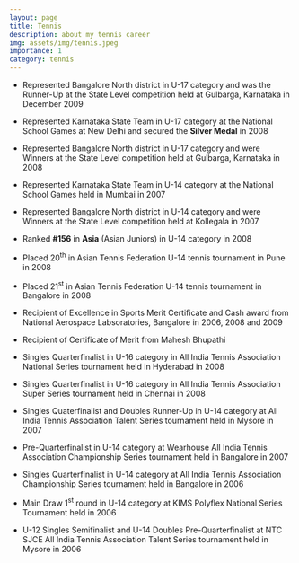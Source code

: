 ```yaml
---
layout: page
title: Tennis
description: about my tennis career
img: assets/img/tennis.jpeg
importance: 1
category: tennis
---
```


- Represented Bangalore North district in U-17 category and was the Runner-Up at the State Level competition held at Gulbarga, Karnataka in December 2009

- Represented Karnataka State Team in U-17 category at the National School Games at New Delhi and secured the **Silver Medal** in 2008

- Represented Bangalore North district in U-17 category and were Winners at the State Level competition held at Gulbarga, Karnataka in 2008

- Represented Karnataka State Team in U-14 category at the National School Games held in Mumbai in 2007

- Represented Bangalore North district in U-14 category and were Winners at the State Level competition held at Kollegala in 2007

- Ranked **#156** in **Asia** (Asian Juniors) in U-14 category in 2008

- Placed 20<sup>th</sup> in Asian Tennis Federation U-14 tennis tournament in Pune in 2008

- Placed 21<sup>st</sup> in Asian Tennis Federation U-14 tennis tournament in Bangalore in 2008

- Recipient of Excellence in Sports Merit Certificate and Cash award from National Aerospace Labsoratories, Bangalore in 2006, 2008 and 2009

- Recipient of Certificate of Merit from Mahesh Bhupathi

- Singles Quarterfinalist in U-16 category in All India Tennis Association National Series tournament held in Hyderabad in 2008

- Singles Quarterfinalist in U-16 category in All India Tennis Association Super Series tournament held in Chennai in 2008

- Singles Quaterfinalist and Doubles Runner-Up in U-14 category at All India Tennis Association Talent Series tournament held in Mysore in 2007

- Pre-Quarterfinalist in U-14 category at Wearhouse All India Tennis Association Championship Series tournament held in Bangalore in 2007

- Singles Quarterfinalist in U-14 category at All India Tennis Association Championship Series tournament held in Bangalore in 2006

- Main Draw 1<sup>st</sup> round in U-14 category at KIMS Polyflex National Series Tournament held in 2006

- U-12 Singles Semifinalist and U-14 Doubles Pre-Quarterfinalist at NTC SJCE All India Tennis Association Talent Series tournament held in Mysore in 2006
            